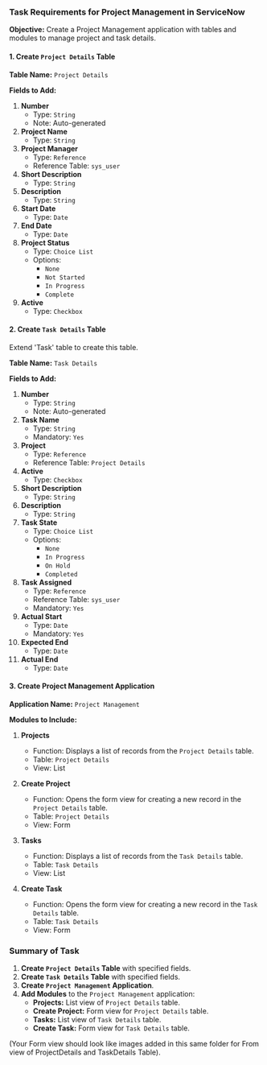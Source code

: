 ### Task Requirements for Project Management in ServiceNow

**Objective:** Create a Project Management application with tables and modules to manage project and task details.

#### 1. Create `Project Details` Table

**Table Name:** `Project Details`

**Fields to Add:**
1. **Number**
   - Type: `String`
   - Note: Auto-generated
2. **Project Name**
   - Type: `String`
3. **Project Manager**
   - Type: `Reference`
   - Reference Table: `sys_user`
4. **Short Description**
   - Type: `String`
5. **Description**
   - Type: `String`
6. **Start Date**
   - Type: `Date`
7. **End Date**
   - Type: `Date`
8. **Project Status**
   - Type: `Choice List`
   - Options:
     - `None`
     - `Not Started`
     - `In Progress`
     - `Complete`
9. **Active**
   - Type: `Checkbox`

#### 2. Create `Task Details` Table
Extend 'Task' table to create this table.

**Table Name:** `Task Details`

**Fields to Add:**
1. **Number**
   - Type: `String`
   - Note: Auto-generated
2. **Task Name**
   - Type: `String`
   - Mandatory: `Yes`
3. **Project**
   - Type: `Reference`
   - Reference Table: `Project Details`
4. **Active**
   - Type: `Checkbox`
5. **Short Description**
   - Type: `String`
6. **Description**
   - Type: `String`
7. **Task State**
   - Type: `Choice List`
   - Options:
     - `None`
     - `In Progress`
     - `On Hold`
     - `Completed`
8. **Task Assigned**
   - Type: `Reference`
   - Reference Table: `sys_user`
   - Mandatory: `Yes`
9. **Actual Start**
   - Type: `Date`
   - Mandatory: `Yes`
10. **Expected End**
    - Type: `Date`
11. **Actual End**
    - Type: `Date`

#### 3. Create Project Management Application

**Application Name:** `Project Management`

**Modules to Include:**

1. **Projects**
   - Function: Displays a list of records from the `Project Details` table.
   - Table: `Project Details`
   - View: List

2. **Create Project**
   - Function: Opens the form view for creating a new record in the `Project Details` table.
   - Table: `Project Details`
   - View: Form

3. **Tasks**
   - Function: Displays a list of records from the `Task Details` table.
   - Table: `Task Details`
   - View: List

4. **Create Task**
   - Function: Opens the form view for creating a new record in the `Task Details` table.
   - Table: `Task Details`
   - View: Form

### Summary of Task

1. **Create `Project Details` Table** with specified fields.
2. **Create `Task Details` Table** with specified fields.
3. **Create `Project Management` Application**.
4. **Add Modules** to the `Project Management` application:
   - **Projects:** List view of `Project Details` table.
   - **Create Project:** Form view for `Project Details` table.
   - **Tasks:** List view of `Task Details` table.
   - **Create Task:** Form view for `Task Details` table.


(Your Form view should look like images added in this same folder for From view of ProjectDetails and TaskDetails Table).
